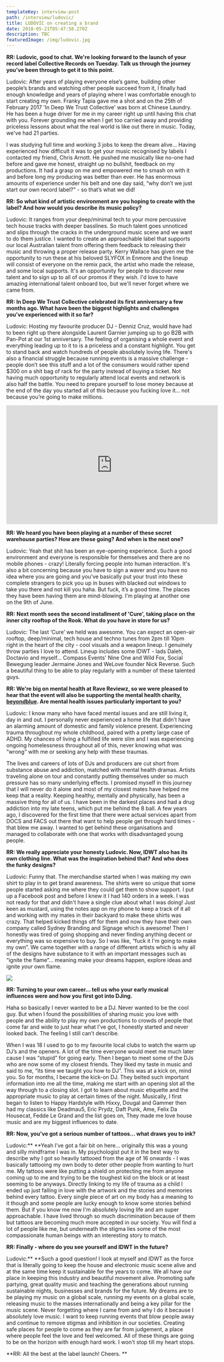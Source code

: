 ```yaml
---
templateKey: interview-post
path: /interview/ludovic/
title: LUDOVIC on creating a brand
date: 2018-05-21T05:47:58.270Z
description: TBC
featuredImage: /img/ludovic.jpg
---
```

**RR: Ludovic, good to chat. We're looking forward to the launch of your record label Collective Records on Tuesday. Talk us through the journey you've been through to get it to this point.**

Ludovic: After years of playing everyone else’s game, building other people’s brands and watching other people succeed from it, I finally had enough knowledge and years of playing where I was comfortable enough to start creating my own. Franky Tapia gave me a shot and on the 25th of February 2017 'In Deep We Trust Collective' was born at Chinese Laundry. He has been a huge driver for me in my career right up until having this chat with you. Forever grounding me when I get too carried away and providing priceless lessons about what the real world is like out there in music. Today, we've had 21 parties.

I was studying full time and working 3 jobs to keep the dream alive… Having experienced how difficult it was to get your music recognised by labels I contacted my friend, Chris Arnott. He pushed me musically like no-one had before and gave me honest, straight up no bullshit, feedback on my productions. It had a grasp on me and empowered me to smash on with it and before long my producing was better than ever. He has enormous amounts of experience under his belt and one day said, “why don’t we just start our own record label?" - so that’s what we did! 

**RR: So what kind of artistic environment are you hoping to create with the label? And how would you describe its music policy?**

Ludovic: It ranges from your deep/minimal tech to your more percussive tech house tracks with deeper basslines. So much talent goes unnoticed and slips through the cracks in the underground music scene and we want to do them justice. I wanted to create an approachable label that supports our local Australian talent from offering them feedback to releasing their music and throwing a proper release party. Kerry Wallace has given me the opportunity to run these at his beloved SLYFOX in Enmore and the lineup will consist of everyone on the remix pack, the artist who made the release, and some local supports. It's an opportunity for people to discover new talent and to sign up to all of our promos if they wish. I'd love to have amazing international talent onboard too, but we'll never forget where we came from.

**RR: In Deep We Trust Collective celebrated its first anniversary a few months ago. What have been the biggest highlights and challenges you've experienced with it so far?**

Ludovic: Hosting my favourite producer DJ - Denniz Cruz, would have had to been right up there alongside Laurent Garnier jumping up to go B2B with Pan-Pot at our 1st anniversary. The feeling of organising a whole event and everything leading up to it to is a priceless and a constant highlight. You get to stand back and watch hundreds of people absolutely loving life. There's also a financial struggle because running events is a massive challenge - people don’t see this stuff and a lot of the consumers would rather spend $300 on a shit bag of rack for the party instead of buying a ticket. Not having much opportunity to regularly attend local events and network is also half the battle. You need to prepare yourself to lose money because at the end of the day you started all of this because you fucking love it... not because you’re going to make millions.

<iframe src="https://www.facebook.com/plugins/video.php?href=https%3A%2F%2Fwww.facebook.com%2FIdwtcollective%2Fvideos%2F484355611906532%2F&show_text=0&width=560" width="560" height="315" style="border:none;overflow:hidden" scrolling="no" frameborder="0" allowTransparency="true" allowFullScreen="true"></iframe>

**RR: We heard you have been playing at a number of these secret warehouse parties? How are these going? And when is the next one?**

Ludovic: Yeah that shit has been an eye-opening experience. Such a good environment and everyone is responsible for themselves and there are no mobile phones - crazy! Literally forcing people into human interaction. It's also a bit concerning because you have to sign a waver and you have no idea where you are going and you’ve basically put your trust into these complete strangers to pick you up in buses with blacked out windows to take you there and not kill you haha. But fuck, it’s a good time. The places they have been having them are mind-blowing. I'm playing at another one on the 9th of June.

**RR:** **Next month sees the second installment of 'Cure', taking place on the inner city rooftop of the Rook. What do you have in store for us?**

Ludovic: The last ‘Cure’ we held was awesome. You can expect an open-air rooftop, deep/minimal, tech house and techno tunes from 2pm till 10pm right in the heart of the city - cool visuals and a weapon lineup. I genuinely throw parties I love to attend. Lineup includes some IDWT - lads Daleh, Doctavio and myself... Compass Events' Nine One and Wild Fox, Social Bewegung leader Jermaine Jones and WeLove founder Nick Reverse. Such a beautiful thing to be able to play regularly with a number of these talented guys.

**RR: We're big on mental health at Rave Reviewz, so we were pleased to hear that the event will also be supporting the mental health charity, **[**beyondblue**](https://www.beyondblue.org.au/)**. Are mental health issues particularly important to you?**

Ludovic: I know many who have faced mental issues and are still living it, day in and out. I personally never experienced a home life that didn’t have an alarming amount of domestic and family violence present. Experiencing trauma throughout my whole childhood, paired with a pretty large case of ADHD. My chances of living a fulfilled life were slim and I was experiencing ongoing homelessness throughout all of this, never knowing what was “wrong” with me or seeking any help with these traumas. 

The lives and careers of lots of DJs and producers are cut short from substance abuse and addiction, matched with mental health dramas. Artists traveling alone on tour and constantly putting themselves under so much pressure has so many underlying effects. I promised myself in this journey that I will never do it alone and most of my closest mates have helped me keep that a reality. Keeping healthy, mentally and physically, has been a massive thing for all of us. I have been in the darkest places and had a drug addiction into my late teens, which put me behind the 8 ball. A few years ago, I discovered for the first time that there were actual services apart from DOCS and FACS out there that want to help people get through hard times - that blew me away. I wanted to get behind these organisations and managed to collaborate with one that works with disadvantaged young people.

**RR: We really appreciate your honesty Ludovic. Now, IDWT also has its own clothing line. What was the inspiration behind that? And who does the funky designs?**

Ludovic: Funny that. The merchandise started when I was making my own shirt to play in to get brand awareness. The shirts were so unique that some people started asking me where they could get them to show support. I put up a Facebook post and before I knew it I had 140 orders in a week. I was not ready for that and didn't have a single clue about what I was doing! Just keen as mustard, using the notes app on my phone to keep a track of it all and working with my mates in their backyard to make these shirts was crazy. That helped kicked things off for them and now they have their own company called Sydney Branding and Signage which is awesome! Then I honestly was tired of going shopping and never finding anything decent or everything was so expensive to buy. So I was like, “fuck it I'm going to make my own”. We came together with a range of different artists which is why all of the designs have substance to it with an important messages such as “ignite the flame”... meaning make your dreams happen, explore ideas and ignite _your_ own flame.

![](/img/idwt-collective.jpg)

**RR: Turning to your own career... tell us who your early musical influences were and how you first got into DJing.**

Haha so basically I never wanted to be a DJ. Never wanted to be the cool guy. But when I found the possibilities of sharing music you love with people and the ability to play my own productions to crowds of people that come far and wide to just hear what I’ve got, I honestly started and never looked back. The feeling I still can’t describe. 

When I was 18 I used to go to my favourite local clubs to watch the warm up DJ’s and the openers. A lot of the time everyone would meet me much later cause I was “stupid” for going early. Then I began to meet some of the DJs who are now some of my closest friends. They liked my taste in music and said to me, “its time we taught you how to DJ”. This was at a kick on, mind you. So for months, I became the kick-on DJ. They belted such important information into me all the time, making me start with an opening slot all the way through to a closing slot. I got to learn about music etiquette and the appropriate music to play at certain times of the night. Musically, I first began to listen to Happy Hardstyle with Hixxy, Dougal and Gammer then had my classics like Deadmau5, Eric Prydz, Daft Punk, Ame, Felix Da Housecat, Fedde Le Grand and the list goes on, They made me love house music and are my biggest influences to date.

**RR: Now, you've got a serious number of tattoos... what draws you to ink?**

Ludovic:** **Yeah I’ve got a fair bit on here... originally this was a young and silly mindframe I was in. My psychologist put it in the best way to describe why I got so heavily tattooed from the age of 16 onwards - I was basically tattooing my own body to deter other people from wanting to hurt me. My tattoos were like putting a shield on protecting me from anyone coming up to me and trying to be the toughest kid on the block or at least seeming to be anyways. Directly linking to my life of trauma as a child I ended up just falling in love with the artwork and the stories and memories behind every tattoo. Every single piece of art on my body has a meaning to it though and some people are lucky enough to know some stories behind them. But if you know me now I'm absolutely loving life and am super approachable. I have lived through so much discrimination because of them but tattoos are becoming much more accepted in our society. You will find a lot of people like me, but underneath the stigma lies some of the most compassionate human beings with an interesting story to match.

**RR: Finally - where do you see yourself and IDWT in the future?**

Ludovic:** **Such a good question! I look at myself and IDWT as the force that is literally going to keep the house and electronic music scene alive and at the same time keep it sustainable for the years to come. We all have our place in keeping this industry and beautiful movement alive. Promoting safe partying, great quality music and teaching the generations about running sustainable nights, businesses and brands for the future. My dreams are to be playing my music on a global scale, running my events on a global scale, releasing music to the masses internationally and being a key pillar for the music scene. Never forgetting where I came from and why I do it because I absolutely love music. I want to keep running events that blow people away and continue to remove stigmas and inhibition in our societies. Creating safe places for people to come as they are far from judgement, a place where people feel the love and feel welcomed. All of these things are going to be on the horizon with enough hard work. I won't stop till my heart stops.

**RR: All the best at the label launch! Cheers. **
